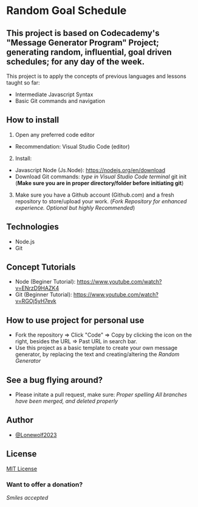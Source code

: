 # Random Goal Schedule

## This project is based on Codecademy's "Message Generator Program" Project; generating random, influential, goal driven schedules; for any day of the week.

This project is to apply the concepts of previous languages and lessons taught so far:

* Intermediate Javascript Syntax
* Basic Git commands and navigation

## How to install 

1. Open any preferred code editor 
* Recommendation: Visual Studio Code (editor)

2. Install:
- Javascript Node (Js.Node): https://nodejs.org/en/download
- Download Git commands: *type in Visual Studio Code terminal* git init (**Make sure you are in proper directory/folder before initiating git**)

3. Make sure you have a Github account (Github.com) and a fresh repository to store/upload your work.
(*Fork Repository for enhanced experience. Optional but highly Recommended*)

## Technologies

- Node.js
- Git 

## Concept Tutorials

* Node (Beginer Tutorial): https://www.youtube.com/watch?v=ENrzD9HAZK4
* Git (Beginner Tutorial): https://www.youtube.com/watch?v=RGOj5yH7evk

## How to use project for personal use 

* Fork the repository => Click "Code" => Copy by clicking the icon on the right, besides the URL => Past URL in search bar.
* Use this project as a basic template to create your own message generator, by replacing the text and creating/altering the *Random Generator*

## See a bug flying around?  

* Please initate a pull request, make sure:
*Proper spelling*
*All branches have been merged, and deleted properly*

## Author 

- [@Lonewolf2023](https://github.com/Lonewolf2023)

## License

[MIT License](LICENSE)

### Want to offer a donation?

*Smiles accepted*
